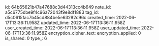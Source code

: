 id: 64b65621b47a47688c3d44313cc4b649
note_id: a5c6775dbe9f4c96a72043f9e8df1883
tag_id: d5c0615fac7b45cd884be5e63282c96c
created_time: 2022-06-17T13:36:11.958Z
updated_time: 2022-06-17T13:36:11.958Z
user_created_time: 2022-06-17T13:36:11.958Z
user_updated_time: 2022-06-17T13:36:11.958Z
encryption_cipher_text: 
encryption_applied: 0
is_shared: 0
type_: 6